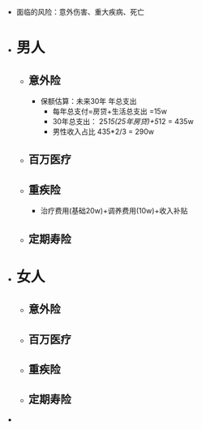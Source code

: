 - 面临的风险：意外伤害、重大疾病、死亡
- # 男人
	- ## 意外险
		- 保额估算：未来30年 年总支出
			- 每年总支付=房贷+生活总支出  =15w
			- 30年总支出： 25*15(25年房贷)+5*12 = 435w
			- 男性收入占比 435*2/3 = 290w
	- ## 百万医疗
	- ## 重疾险
		- 治疗费用(基础20w)+调养费用(10w)+收入补贴
	- ## 定期寿险
- # 女人
	- ## 意外险
	- ## 百万医疗
	- ## 重疾险
	- ## 定期寿险
-